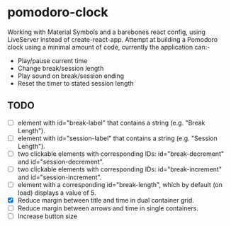 # pomodoro-clock
Working with Material Symbols and a barebones react config, using LiveServer instead of create-react-app. Attempt at building a Pomodoro clock using a minimal amount of code, currently the application can:-
- Play/pause current time
- Change break/session length
- Play sound on break/session ending
- Reset the timer to stated session length
## TODO
- [ ] element with id="break-label" that contains a string (e.g. "Break Length").
- [ ] element with id="session-label" that contains a string (e.g. "Session Length").
- [ ] two clickable elements with corresponding IDs: id="break-decrement" and id="session-decrement".
- [ ] two clickable elements with corresponding IDs: id="break-increment" and id="session-increment".
- [ ] element with a corresponding id="break-length", which by default (on load) displays a value of 5.
- [x] Reduce margin between title and time in dual container grid.
- [ ] Reduce margin between arrows and time in single containers.
- [ ] Increase button size 
